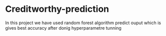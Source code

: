 # Creditworthy-prediction
In this project we have used random forest algorithm predict ouput which is gives best accuracy after donig hyperparametre tunning
